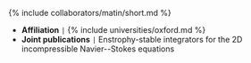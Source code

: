 {% include collaborators/matin/short.md %}
<!-- <img src="/assets/img/collaborators/matin.png" alt="Matin Shams" width="167" /> -->
- **Affiliation** <code>&#124;</code> {% include universities/oxford.md %}
- **Joint publications** <code>&#124;</code> Enstrophy-stable integrators for the 2D incompressible Navier--Stokes equations